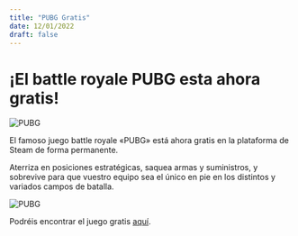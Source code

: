 ```yaml
---
title: "PUBG Gratis"
date: 12/01/2022
draft: false
---
```


# ¡El battle royale **PUBG** esta ahora gratis!

![PUBG](https://capitan9709.github.io/Pagina-Hugo//images/pubg.png)

El famoso juego battle royale «PUBG» está ahora gratis en la plataforma de Steam de forma permanente.

Aterriza en posiciones estratégicas, saquea armas y suministros, y sobrevive para que vuestro equipo sea el único en pie en los distintos y variados campos de batalla.

![PUBG](https://capitan9709.github.io/Pagina-Hugo//images/pubg.jpg)

Podréis encontrar el juego gratis [aquí](https://store.steampowered.com/app/578080/PUBG_BATTLEGROUNDS/).
